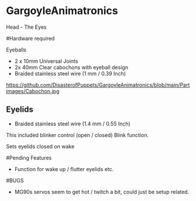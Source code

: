 # GargoyleAnimatronics

Head - The Eyes

#Hardware required

Eyeballs
- 2 x 10mm Universal Joints  
- 2x 40mm Clear cabochons with eyeball design
- Braided stainless steel wire (1 mm / 0.39 Inch)

<img>https://github.com/DisasterofPuppets/GargoyleAnimatronics/blob/main/Partimages/Cabochon.jpg</img>


Eyelids
-
- Braided stainless steel wire (1.4 mm / 0.55 Inch)


This included blinker control (open / closed) Blink function.

Sets eyelids closed on wake

#Pending Features
- Function for wake up / flutter eyelids etc.


#BUGS 
- MG90s servos seem to get hot / twitch a bit, could just be setup related.



